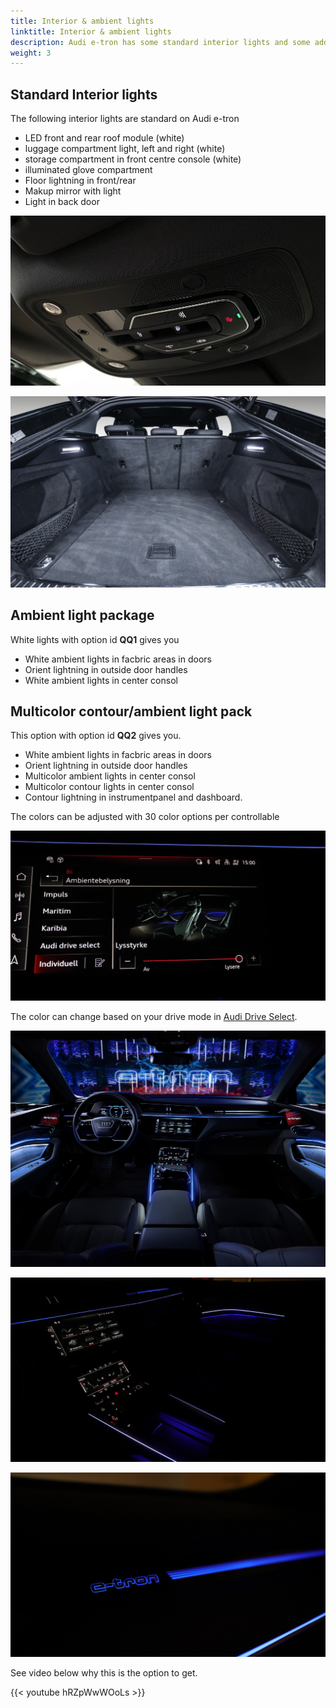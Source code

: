 ```yaml
---
title: Interior & ambient lights
linktitle: Interior & ambient lights
description: Audi e-tron has some standard interior lights and some additional options.
weight: 3
---
```



## Standard Interior lights

The following interior lights are standard on Audi e-tron

- LED front and rear roof module (white)
- luggage compartment light, left and right (white)
- storage compartment in front centre console (white)
- illuminated glove compartment
- Floor lightning in front/rear
- Makup mirror with light
- Light in back door

![LED front and rear roof module](interiorlights1.jpg "LED front roof module")

![Audi e-tron luggage room light](interiorlights2.jpg "Luggage room lights")

## Ambient light package

White lights with option id **QQ1** gives you

- White ambient lights in facbric areas in doors
- Orient lightning in outside door handles
- White ambient lights in center consol

## Multicolor contour/ambient light pack

This option with option id **QQ2** gives you.

- White ambient lights in facbric areas in doors
- Orient lightning in outside door handles
- Multicolor ambient lights in center consol
- Multicolor contour lights in center consol
- Contour lightning in instrumentpanel and dashboard.

The colors can be adjusted with 30 color options per controllable

![Ambient lights](ambientligtscontrol.jpg "The lighs are controlled in MMI")

The color can change based on your drive mode in [Audi Drive Select](/models/e-tron/technology/audidriveselect/).

![Ambient lights](multicolor.jpg "Multicolor interior lights")

![Ambient lights](ambientlight.jpg "Multicolor ambient light")

![Ambient lights](ambientlight2.png "Multicolor ambient light")

See video below why this is the option to get.

{{< youtube hRZpWwWOoLs >}}